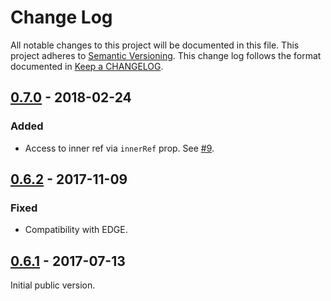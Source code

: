 # Change Log

All notable changes to this project will be documented in this file.
This project adheres to [Semantic Versioning].
This change log follows the format documented in [Keep a CHANGELOG].

[semantic versioning]: http://semver.org/
[keep a changelog]: http://keepachangelog.com/

## [0.7.0] - 2018-02-24

### Added

* Access to inner ref via `innerRef` prop. See [#9](https://github.com/kossnocorp/decss/pull/9).

## [0.6.2] - 2017-11-09

### Fixed

* Compatibility with EDGE.

## [0.6.1] - 2017-07-13

Initial public version.

[0.7.0]: https://github.com/kossnocorp/decss-loader/compare/v0.6.2...v0.7.0
[0.6.2]: https://github.com/kossnocorp/decss-loader/compare/v0.6.1...v0.6.2
[0.6.1]: https://github.com/kossnocorp/decss/tree/v0.6.1
